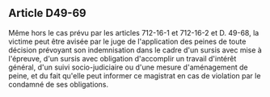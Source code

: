 Article D49-69
----
Même hors le cas prévu par les articles 712-16-1 et 712-16-2 et D. 49-68, la
victime peut être avisée par le juge de l'application des peines de toute
décision prévoyant son indemnisation dans le cadre d'un sursis avec mise à
l'épreuve, d'un sursis avec obligation d'accomplir un travail d'intérêt général,
d'un suivi socio-judiciaire ou d'une mesure d'aménagement de peine, et du fait
qu'elle peut informer ce magistrat en cas de violation par le condamné de ses
obligations.
